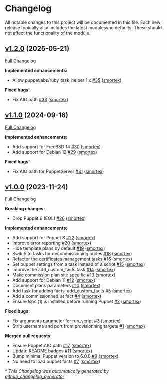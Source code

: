 # Changelog

All notable changes to this project will be documented in this file.
Each new release typically also includes the latest modulesync defaults.
These should not affect the functionality of the module.

## [v1.2.0](https://github.com/opus-codium/puppet-commission/tree/v1.2.0) (2025-05-21)

[Full Changelog](https://github.com/opus-codium/puppet-commission/compare/v1.1.0...v1.2.0)

**Implemented enhancements:**

- Allow puppetlabs/ruby\_task\_helper 1.x [\#35](https://github.com/opus-codium/puppet-commission/pull/35) ([smortex](https://github.com/smortex))

**Fixed bugs:**

- Fix AIO path [\#33](https://github.com/opus-codium/puppet-commission/pull/33) ([smortex](https://github.com/smortex))

## [v1.1.0](https://github.com/opus-codium/puppet-commission/tree/v1.1.0) (2024-09-16)

[Full Changelog](https://github.com/opus-codium/puppet-commission/compare/v1.0.0...v1.1.0)

**Implemented enhancements:**

- Add support for FreeBSD 14 [\#30](https://github.com/opus-codium/puppet-commission/pull/30) ([smortex](https://github.com/smortex))
- Add support for Debian 12 [\#29](https://github.com/opus-codium/puppet-commission/pull/29) ([smortex](https://github.com/smortex))

**Fixed bugs:**

- Fix AIO path for PuppetServer [\#31](https://github.com/opus-codium/puppet-commission/pull/31) ([smortex](https://github.com/smortex))

## [v1.0.0](https://github.com/opus-codium/puppet-commission/tree/v1.0.0) (2023-11-24)

[Full Changelog](https://github.com/opus-codium/puppet-commission/compare/39afd208774501af9b4c395bdd7e1e2a45c66039...v1.0.0)

**Breaking changes:**

- Drop Puppet 6 \(EOL\) [\#26](https://github.com/opus-codium/puppet-commission/pull/26) ([smortex](https://github.com/smortex))

**Implemented enhancements:**

- Add support for Puppet 8 [\#22](https://github.com/opus-codium/puppet-commission/pull/22) ([smortex](https://github.com/smortex))
- Improve error reporting [\#20](https://github.com/opus-codium/puppet-commission/pull/20) ([smortex](https://github.com/smortex))
- Hide template plans by default [\#19](https://github.com/opus-codium/puppet-commission/pull/19) ([smortex](https://github.com/smortex))
- Switch to tasks for decommissioning nodes [\#18](https://github.com/opus-codium/puppet-commission/pull/18) ([smortex](https://github.com/smortex))
- Refactor the certificates management tasks [\#16](https://github.com/opus-codium/puppet-commission/pull/16) ([smortex](https://github.com/smortex))
- Set puppet settings from a task instead of a script [\#15](https://github.com/opus-codium/puppet-commission/pull/15) ([smortex](https://github.com/smortex))
- Improve the add\_custom\_facts task [\#14](https://github.com/opus-codium/puppet-commission/pull/14) ([smortex](https://github.com/smortex))
- Make commission plan site specific [\#13](https://github.com/opus-codium/puppet-commission/pull/13) ([smortex](https://github.com/smortex))
- Add support for Debian 11 [\#12](https://github.com/opus-codium/puppet-commission/pull/12) ([smortex](https://github.com/smortex))
- Document plans parameters [\#10](https://github.com/opus-codium/puppet-commission/pull/10) ([smortex](https://github.com/smortex))
- Add task for adding facts: add\_custom\_facts [\#5](https://github.com/opus-codium/puppet-commission/pull/5) ([smortex](https://github.com/smortex))
- Add a commissionned\_at fact [\#4](https://github.com/opus-codium/puppet-commission/pull/4) ([smortex](https://github.com/smortex))
- Ensure lspci\(1\) is installed before running Puppet [\#2](https://github.com/opus-codium/puppet-commission/pull/2) ([smortex](https://github.com/smortex))

**Fixed bugs:**

- Fix arguments parameter for run\_script [\#3](https://github.com/opus-codium/puppet-commission/pull/3) ([smortex](https://github.com/smortex))
- Strip username and port from provisionning targets [\#1](https://github.com/opus-codium/puppet-commission/pull/1) ([smortex](https://github.com/smortex))

**Merged pull requests:**

- Ensure Puppet AIO path [\#17](https://github.com/opus-codium/puppet-commission/pull/17) ([smortex](https://github.com/smortex))
- Update README badges [\#11](https://github.com/opus-codium/puppet-commission/pull/11) ([smortex](https://github.com/smortex))
- Bump minimal Puppet version to 6.0.0 [\#9](https://github.com/opus-codium/puppet-commission/pull/9) ([smortex](https://github.com/smortex))
- No need to load puppet facts [\#7](https://github.com/opus-codium/puppet-commission/pull/7) ([smortex](https://github.com/smortex))



\* *This Changelog was automatically generated by [github_changelog_generator](https://github.com/github-changelog-generator/github-changelog-generator)*
